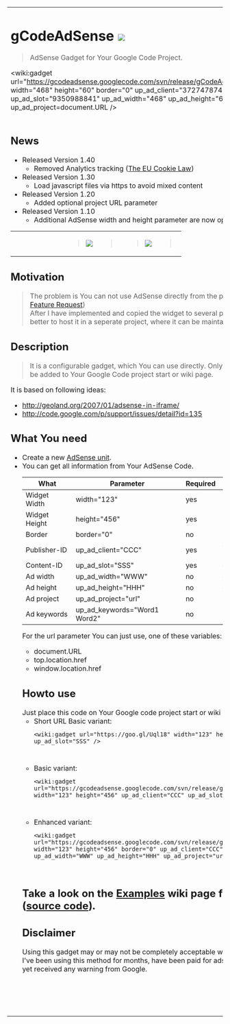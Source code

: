 <table width='100%'>  <tr>    <td width='90%' align='left' valign='top'>
<h1>gCodeAdSense <a href='http://kontactr.com/user/frankglaser'><img src='http://kontactr.com/pics/small.gif' /></a></h1>
<blockquote>AdSense Gadget for Your Google Code Project.</blockquote>

<wiki:gadget url="https://gcodeadsense.googlecode.com/svn/release/gCodeAdSense/gCodeAdSense.xml" width="468" height="60" border="0" up_ad_client="3727478741117936" up_ad_slot="9350988841" up_ad_width="468" up_ad_height="60" up_ad_project=document.URL /><br>
<br>
<h2>News</h2>
<ul><li>Released Version 1.40<br>
<ul><li>Removed Analytics tracking (<a href='http://www.theeucookielaw.com/'>The EU Cookie Law</a>)<br>
</li></ul></li><li>Released Version 1.30<br>
<ul><li>Load javascript files via https to avoid mixed content<br>
</li></ul></li><li>Released Version 1.20<br>
<ul><li>Added optional project URL parameter<br>
</li></ul></li><li>Released Version 1.10<br>
<ul><li>Additional AdSense width and height parameter are now optional</li></ul></li></ul>

<table border='0'>
<blockquote><tr>
<blockquote><td>
<blockquote>
</blockquote></td>
<td></blockquote></blockquote>

<blockquote></td>
<td>
<blockquote><a href='http://www.facebook.com/sharer.php?u=http://code.google.com/p/gcodeadsense/&t=gCodeAdsense'><img src='http://kpenhancedlistview.googlecode.com/svn/wiki/Facebook.png' /></a>
</blockquote></td>
<td align='center' valign='middle'>
<blockquote><wiki:gadget border="0" url="http://stefansundin.com/stuff/flattr/google-project-hosting.xml" width="110" height="20" up_uid="frankglaser" up_title="gCodeAdSense" up_url="http://code.google.com/p/gcodeadsense/" /><br>
</blockquote></td>
<td align='center' valign='middle'>
<blockquote><a href='https://www.paypal.com/cgi-bin/webscr?cmd=_donations&business=CH7PBX4C8WZAE&item_name=gCodeAdSense&cancel_return=https://code.google.com/p/gcodeadsense&return=https://code.google.com/p/gcodeadsense'><img src='https://www.paypal.com/en_US/i/btn/btn_donate_LG.gif' /></a>
</blockquote></td>
<td align='center' valign='middle'>
<blockquote><a href='Hidden comment: 
<wiki:gadget url="http://www.ohloh.net/p/584064/widgets/project_thin_badge.xml" height="36" width="120px" border="0"/>
'></a><br>
</blockquote></td>
</blockquote><blockquote></tr>
</table></blockquote>

<h2>Motivation</h2>
<blockquote>The problem is You can not use AdSense directly from the project start page (<a href='https://code.google.com/p/support/issues/detail?id=135'>Google Code Feature Request</a>)<br>
After I have implemented and copied the widget to several projects, I thought it might be better to host it in a seperate project, where it can be maintained.</blockquote>

<h2>Description</h2>
<blockquote>It is a configurable gadget, which You can use directly. Only with a single line of code can it be added to Your Google Code project start or wiki page.</blockquote>

It is based on following ideas:<br>
<ul><li><a href='http://geoland.org/2007/01/adsense-in-iframe/'>http://geoland.org/2007/01/adsense-in-iframe/</a>
</li><li><a href='http://code.google.com/p/support/issues/detail?id=135'>http://code.google.com/p/support/issues/detail?id=135</a></li></ul>

<h2>What You need</h2>
<ul><li>Create a new <a href='http://www.google.com/adsense/support/bin/answer.py?hl=en&answer=72583'>AdSense unit</a>.<br>
</li><li>You can get all information from Your AdSense Code.<br>
<table><thead><th> <b>What</b> </th><th> <b>Parameter</b> </th><th> <b>Required</b> </th><th> <b>AdSense Code</b> </th></thead><tbody>
<tr><td> Widget Width </td><td> width="123" </td><td> yes </td><td>  </td></tr>
<tr><td> Widget Height </td><td> height="456" </td><td> yes </td><td>  </td></tr>
<tr><td> Border </td><td> border="0" </td><td> no </td><td>  </td></tr>
<tr><td> Publisher-ID </td><td> up_ad_client="CCC" </td><td> yes </td><td> google_ad_client = "ca-pub-CCC" </td></tr>
<tr><td> Content-ID </td><td> up_ad_slot="SSS" </td><td> yes </td><td> google_ad_slot   = "SSS" </td></tr>
<tr><td> Ad width </td><td> up_ad_width="WWW" </td><td> no </td><td> google_ad_width  = WWW </td></tr>
<tr><td> Ad height </td><td> up_ad_height="HHH" </td><td> no </td><td> google_ad_height = HHH </td></tr>
<tr><td> Ad project</td><td> up_ad_project="url" </td><td> no </td><td>  </td></tr>
<tr><td> Ad keywords </td><td> up_ad_keywords="Word1 Word2" </td><td> no </td><td>  </td></tr></li></ul></tbody></table>

For the url parameter You can just use, one of these variables:<br>
<ul><li>document.URL<br>
</li><li>top.location.href<br>
</li><li>window.location.href</li></ul>

<h2>Howto use</h2>
Just place this code on Your Google code project start or wiki page.<br>
<ul><li>Short URL Basic variant:<br>
<pre><code>&lt;wiki:gadget url="https://goo.gl/Uql18" width="123" height="456" up_ad_client="CCC" up_ad_slot="SSS" /&gt;<br>
</code></pre>
</li><li>Basic variant:<br>
<pre><code>&lt;wiki:gadget url="https://gcodeadsense.googlecode.com/svn/release/gCodeAdSense/gCodeAdSense.xml" width="123" height="456" up_ad_client="CCC" up_ad_slot="SSS" /&gt;<br>
</code></pre>
</li><li>Enhanced variant:<br>
<pre><code>&lt;wiki:gadget url="https://gcodeadsense.googlecode.com/svn/release/gCodeAdSense/gCodeAdSense.xml" width="123" height="456" border="0" up_ad_client="CCC" up_ad_slot="SSS" up_ad_width="WWW" up_ad_height="HHH" up_ad_project="url" /&gt;<br>
</code></pre></li></ul>

<h2>Take a look on the <a href='Examples.md'>Examples</a> wiki page for layout ideas (<a href='http://code.google.com/p/gcodeadsense/source/browse/wiki/Examples.wiki'>source code</a>).</h2>

<h2>Disclaimer</h2>
Using this gadget may or may not be completely acceptable with regard to <a href='https://www.google.com/adsense/localized-terms'>Adsense TOS</a>.<br>
I've been using this method for months, have been paid for ads served this way, and I haven't yet received any warning from Google.<br>
<br>
<a href='Hidden comment: 
<wiki:gadget url="http://www.ohloh.net/p/584064/widgets/project_factoids.xml" border="0" width="400" height="200"/>
'></a><br>
<br>
<br>
</td>
<blockquote><td valign='top'>
<blockquote><wiki:gadget url="https://gcodeadsense.googlecode.com/svn/release/gCodeAdSense/gCodeAdSense.xml" width="160" height="600" border="0" up_ad_client="3727478741117936" up_ad_slot="7507193440" up_ad_width="160" up_ad_height="600" up_ad_project=document.URL /><br>
</blockquote></td>
</blockquote><blockquote></tr>
</table>